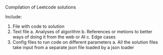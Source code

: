 Compilation of Leetcode solutions

Include:
1. File with code to solution
2. Text file 
    a. Analyses of algorithm
    b. References or metions to better ways of doing it from the web or AI
    c. Edge cases
3. Config files to run code on different parameters
    a. All the solution files take input from a separate json file loaded by a json loader


